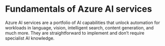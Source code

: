 # Fundamentals of Azure AI services

Azure AI services are a portfolio of AI capabilities that unlock automation for workloads in language, vision, intelligent search, content generation, and much more. They are straightforward to implement and don’t require specialist AI knowledge.
